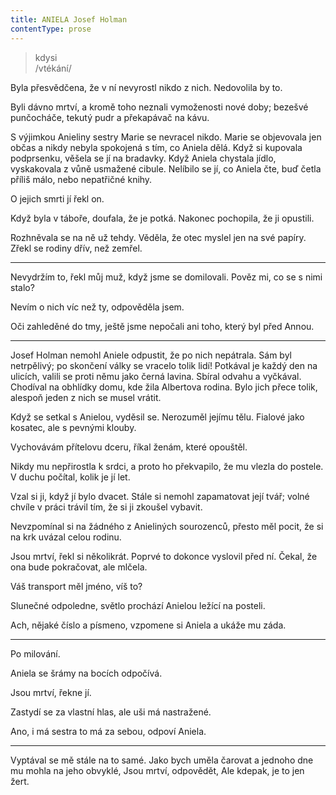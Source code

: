 ```yaml
---
title: ANIELA Josef Holman
contentType: prose
---
```


<section>

> kdysi  
> /vtékání/

Byla přesvědčena, že v ní nevyrostl nikdo z nich. Nedovolila by to.

Byli dávno mrtví, a kromě toho neznali vymoženosti nové doby; bezešvé punčocháče, tekutý pudr a překapávač na kávu.

</section>

<section>

S výjimkou Anieliny sestry Marie se nevracel nikdo. Marie se obje­vovala jen občas a nikdy nebyla spokojená s tím, co Aniela dělá. Když si kupovala podprsenku, věšela se jí na bradavky. Když Aniela chystala jídlo, vyskakovala z vůně usmažené cibule. Nelíbilo se jí, co Aniela čte, buď četla příliš málo, nebo nepatřičné knihy.

</section>

<section>

O jejich smrti jí řekl on.

</section>

<section>

Když byla v táboře, doufala, že je potká. Nakonec pochopila, že ji opustili.

Rozhněvala se na ně už tehdy. Věděla, že otec myslel jen na své papíry. Zřekl se rodiny dřív, než zemřel.

* * *

Nevydržím to, řekl můj muž, když jsme se domilovali. Pověz mi, co se s nimi stalo?

Nevím o nich víc než ty, odpověděla jsem.

</section>

<section>

Oči zahleděné do tmy, ještě jsme nepočali ani toho, který byl před Annou.

* * *

</section>

<section>

Josef Holman nemohl Aniele odpustit, že po nich nepátrala. Sám byl netrpělivý; po skončení války se vracelo tolik lidí! Potkával je každý den na ulicích, valili se proti němu jako černá lavina. Sbíral odvahu a vyčkával. Chodíval na obhlídky domu, kde žila Albertova rodina. Bylo jich přece tolik, alespoň jeden z nich se musel vrátit.

</section>

<section>

Když se setkal s Anielou, vyděsil se. Nerozuměl jejímu tělu. Fialové jako kosatec, ale s pevnými klouby.

Vychovávám přítelovu dceru, říkal ženám, které opouštěl.

</section>

<section>

Nikdy mu nepřirostla k srdci, a proto ho překvapilo, že mu vlezla do postele. V duchu počítal, kolik je jí let.

Vzal si ji, když jí bylo dvacet. Stále si nemohl zapamatovat její tvář; volné chvíle v práci trávil tím, že si ji zkoušel vybavit.

Nevzpomínal si na žádného z Anieliných sourozenců, přesto měl pocit, že si na krk uvázal celou rodinu.

</section>

<section>

Jsou mrtví, řekl si několikrát. Poprvé to dokonce vyslovil před ní. Čekal, že ona bude pokračovat, ale mlčela.

</section>

<section>

Váš transport měl jméno, víš to?

Slunečné odpoledne, světlo prochází Anielou ležící na posteli.

Ach, nějaké číslo a písmeno, vzpomene si Aniela a ukáže mu záda.

* * *

Po milování.

Aniela se šrámy na bocích odpočívá.

Jsou mrtví, řekne jí.

Zastydí se za vlastní hlas, ale uši má nastražené.

Ano, i má sestra to má za sebou, odpoví Aniela.

* * *

Vyptával se mě stále na to samé. Jako bych uměla čarovat a jednoho dne mu mohla na jeho obvyklé, Jsou mrtví, odpovědět, Ale kdepak, je to jen žert.

</section>
